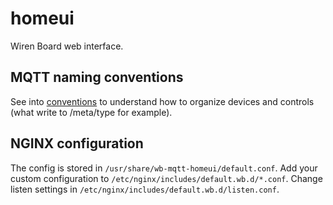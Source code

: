 # homeui

Wiren Board web interface.

## MQTT naming conventions

See into [conventions](https://github.com/wirenboard/conventions/blob/main/README.md) to understand how to organize devices and controls (what write to /meta/type for example).

## NGINX configuration

The config is stored in `/usr/share/wb-mqtt-homeui/default.conf`.
Add your custom configuration to `/etc/nginx/includes/default.wb.d/*.conf`.
Change listen settings in `/etc/nginx/includes/default.wb.d/listen.conf`.